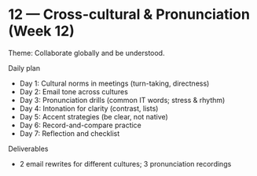 # 12 — Cross-cultural & Pronunciation (Week 12)

Theme: Collaborate globally and be understood.

Daily plan
- Day 1: Cultural norms in meetings (turn-taking, directness)
- Day 2: Email tone across cultures
- Day 3: Pronunciation drills (common IT words; stress & rhythm)
- Day 4: Intonation for clarity (contrast, lists)
- Day 5: Accent strategies (be clear, not native)
- Day 6: Record-and-compare practice
- Day 7: Reflection and checklist

Deliverables
- 2 email rewrites for different cultures; 3 pronunciation recordings
